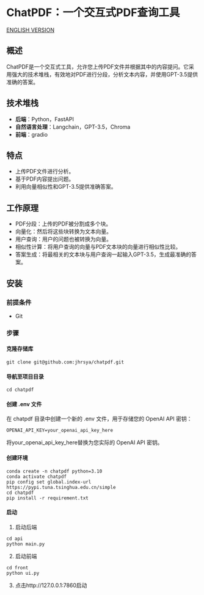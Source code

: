 # ChatPDF：一个交互式PDF查询工具
[ENGLISH VERSION](README-EN.md)
## 概述
ChatPDF是一个交互式工具，允许您上传PDF文件并根据其中的内容提问。它采用强大的技术堆栈，有效地对PDF进行分段，分析文本内容，并使用GPT-3.5提供准确的答案。

## 技术堆栈
- **后端**：Python，FastAPI  
- **自然语言处理**：Langchain，GPT-3.5，Chroma  
- **前端**：gradio

## 特点
- 上传PDF文件进行分析。
- 基于PDF内容提出问题。
- 利用向量相似性和GPT-3.5提供准确答案。

## 工作原理
- PDF分段：上传的PDF被分割成多个块。
- 向量化：然后将这些块转换为文本向量。
- 用户查询：用户的问题也被转换为向量。
- 相似性计算：将用户查询的向量与PDF文本块的向量进行相似性比较。
- 答案生成：将最相关的文本块与用户查询一起输入GPT-3.5，生成最准确的答案。

## 安装
### 前提条件
- Git

### 步骤
#### 克隆存储库
```
git clone git@github.com:jhrsya/chatpdf.git
```
#### 导航至项目目录
```
cd chatpdf
```
#### 创建 .env 文件
在 chatpdf 目录中创建一个新的 .env 文件，用于存储您的 OpenAI API 密钥：
```
OPENAI_API_KEY=your_openai_api_key_here
```
将your_openai_api_key_here替换为您实际的 OpenAI API 密钥。


#### 创建环境
```
conda create -n chatpdf python=3.10
conda activate chatpdf
pip config set global.index-url https://pypi.tuna.tsinghua.edu.cn/simple
cd chatpdf
pip install -r requirement.txt
```

#### 启动
1. 启动后端
```
cd api
python main.py
```

2. 启动前端
```
cd front
python ui.py
```


3. 点击http://127.0.0.1:7860启动
